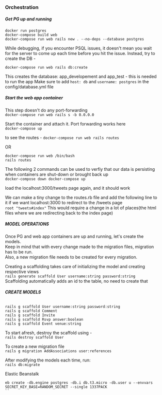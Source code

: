 ### **Orchestration**

##### Get PG up and running
```
docker run postgres  
docker-compose build web  
docker-compose run web rails new . --no-deps --database postgres  
```  

While debugging, if you encounter PSQL issues, it doesn't mean you wait for the server
to come up each time before you hit the issue. Instead, try to create the DB -   

`docker-compose run web rails db:create`

This creates the database: app_developement and app_test - this is needed to run the app
Make sure to add `host: db` and `username: postgres` in the config/database.yml file

##### Start the web app container  

This step doesn't do any port-forwarding  
`docker-compose run web rails s -b 0.0.0.0`

Start the container and attach it. Port forwarding works here  
`docker-compose up`

to see the routes - 
`docker-compose run web rails routes`

OR 
```
docker-compose run web /bin/bash    
rails routes
```

The following 2 commands can be used to verfiy that our data is persisting when containers are 
shut-down or brought back up  
`docker-compose down
docker-compose up`

load the localhost:3000/tweets page again, and it should work  

We can make a tiny change to the routes.rb file and add the following line to it if we want localhost:3000 to redirect
to the /tweets page  
`root "tweets#index"`
This would require a change in a lot of places(the html files where we are redirecting back to the index page)  

##### MODEL OPERATIONS

Once PG and web app containers are up and running, let's create the models.  
Keep in mind that with every change made to the migration files, migration has to be run.  
Also, a new migration file needs to be created for every migration.  

Creating a scaffolding takes care of initializing the model and creating respective views   
`rails generate scaffold User username:string password:string`  
Scaffolding automatically adds an id to the table, no need to create that 


###### **CREATE MODELS**
```
rails g scaffold User username:string password:string  
rails g scaffold Comment 
rails g scaffold Invite 
rails g scaffold Rsvp answer:boolean
rails g scaffold Event venue:string
```

To start afresh, destroy the scaffold using -  
`
rails destroy scaffold User
`

To create a new migration file  
`rails g migration AddAssociations user:references`  

After modifying the models each time, run:  
`rails db:migrate`


Elastic Beanstalk

```
eb create -db.engine postgres -db.i db.t3.micro -db.user u --envvars SECRET_KEY_BASE=RANDOM_SECRET --single 1337PACK
``